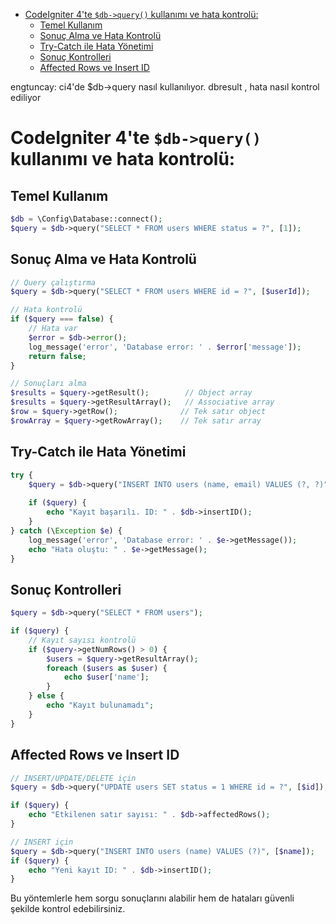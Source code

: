 
- [CodeIgniter 4'te `$db->query()` kullanımı ve hata kontrolü:](#codeigniter-4te-db-query-kullanımı-ve-hata-kontrolü)
  - [Temel Kullanım](#temel-kullanım)
  - [Sonuç Alma ve Hata Kontrolü](#sonuç-alma-ve-hata-kontrolü)
  - [Try-Catch ile Hata Yönetimi](#try-catch-ile-hata-yönetimi)
  - [Sonuç Kontrolleri](#sonuç-kontrolleri)
  - [Affected Rows ve Insert ID](#affected-rows-ve-insert-id)



engtuncay: ci4'de $db->query nasıl kullanılıyor. dbresult , hata nasıl kontrol ediliyor

# CodeIgniter 4'te `$db->query()` kullanımı ve hata kontrolü:

## Temel Kullanım

````php
$db = \Config\Database::connect();
$query = $db->query("SELECT * FROM users WHERE status = ?", [1]);
````

## Sonuç Alma ve Hata Kontrolü

````php
// Query çalıştırma
$query = $db->query("SELECT * FROM users WHERE id = ?", [$userId]);

// Hata kontrolü
if ($query === false) {
    // Hata var
    $error = $db->error();
    log_message('error', 'Database error: ' . $error['message']);
    return false;
}

// Sonuçları alma
$results = $query->getResult();        // Object array
$results = $query->getResultArray();   // Associative array
$row = $query->getRow();              // Tek satır object
$rowArray = $query->getRowArray();    // Tek satır array
````

## Try-Catch ile Hata Yönetimi

````php
try {
    $query = $db->query("INSERT INTO users (name, email) VALUES (?, ?)", [$name, $email]);
    
    if ($query) {
        echo "Kayıt başarılı. ID: " . $db->insertID();
    }
} catch (\Exception $e) {
    log_message('error', 'Database error: ' . $e->getMessage());
    echo "Hata oluştu: " . $e->getMessage();
}
````

## Sonuç Kontrolleri

````php
$query = $db->query("SELECT * FROM users");

if ($query) {
    // Kayıt sayısı kontrolü
    if ($query->getNumRows() > 0) {
        $users = $query->getResultArray();
        foreach ($users as $user) {
            echo $user['name'];
        }
    } else {
        echo "Kayıt bulunamadı";
    }
}
````

## Affected Rows ve Insert ID

````php
// INSERT/UPDATE/DELETE için
$query = $db->query("UPDATE users SET status = 1 WHERE id = ?", [$id]);

if ($query) {
    echo "Etkilenen satır sayısı: " . $db->affectedRows();
}

// INSERT için
$query = $db->query("INSERT INTO users (name) VALUES (?)", [$name]);
if ($query) {
    echo "Yeni kayıt ID: " . $db->insertID();
}
````

Bu yöntemlerle hem sorgu sonuçlarını alabilir hem de hataları güvenli şekilde kontrol edebilirsiniz.